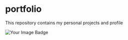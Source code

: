 # portfolio
This repository contains my personal projects and profile

![Your Image Badge](https://tryhackme-badges.s3.amazonaws.com/ngvu.thdanh.png)
